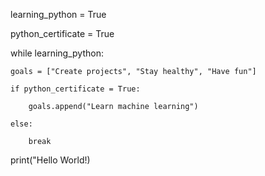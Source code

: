 learning_python = True

python_certificate = True

while learning_python:

	goals = ["Create projects", "Stay healthy", "Have fun"]
	
    if python_certificate = True:
	
        goals.append("Learn machine learning")
		
    else:
	
        break
		
print("Hello World!)
  
<!-- - 👀 I’m interested in Software Development / Machine Learning
- 🌱 I’m currently learning Python / Tensorflow
- 💞️ I’m looking to collaborate on my learning projects -->

<!---
Sradelat/Sradelat is a ✨ special ✨ repository because its `README.md` (this file) appears on your GitHub profile.
You can click the Preview link to take a look at your changes.
--->
